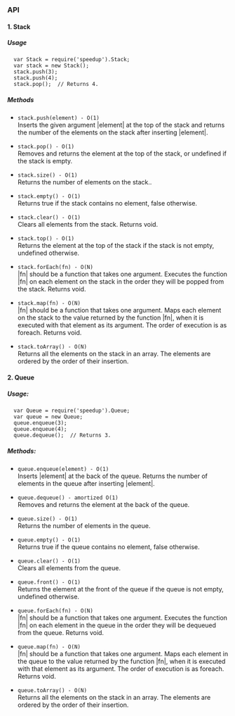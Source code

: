 ### API

#### 1.  Stack
##### Usage
```
  var Stack = require('speedup').Stack;
  var stack = new Stack();
  stack.push(3);
  stack.push(4);
  stack.pop();  // Returns 4.
```

##### Methods
*   `stack.push(element) - O(1)`  
    Inserts the given argument |element| at the top of the stack and returns the number of the elements on the stack after inserting |element|.

*  `stack.pop() - O(1)`  
    Removes and returns the element at the top of the stack, or undefined if the stack is empty.

*  `stack.size() - O(1)`  
    Returns the number of elements on the stack..

*  `stack.empty() - O(1)`  
    Returns true if the stack contains no element, false otherwise.

*  `stack.clear() - O(1)`  
    Clears all elements from the stack. Returns void.

*  `stack.top() - O(1)`  
    Returns the element at the top of the stack if the stack is not empty, undefined otherwise.

*  `stack.forEach(fn) - O(N)`  
    |fn| should be a function that takes one argument. Executes the function |fn| on each element on the stack in the order they will be popped from the stack. Returns void.

*  `stack.map(fn) - O(N)`  
    |fn| should be a function that takes one argument. Maps each element on the stack to the value returned by the function |fn|, when it is executed with that element as its argument. The order of execution is as foreach. Returns void.

*  `stack.toArray() - O(N)`  
    Returns all the elements on the stack in an array. The elements are ordered by the order of their insertion.

#### 2. Queue

##### Usage:
```
  var Queue = require('speedup').Queue;
  var queue = new Queue;
  queue.enqueue(3);
  queue.enqueue(4);
  queue.dequeue();  // Returns 3.
```

##### Methods:

* `queue.enqueue(element) - O(1)`  
  Inserts |element| at the back of the queue. Returns the number of elements in the queue after inserting |element|.
 
* `queue.dequeue() - amortized O(1)`  
  Removes and returns the element at the back of the queue. 

* `queue.size() - O(1)`  
  Returns the number of elements in the queue.

* `queue.empty() - O(1)`  
  Returns true if the queue contains no element, false otherwise.

* `queue.clear() - O(1)`  
  Clears all elements from the queue.

* `queue.front() - O(1)`  
  Returns the element at the front of the queue if the queue is not empty, undefined otherwise.

* `queue.forEach(fn) - O(N)`  
  |fn| should be a function that takes one argument. Executes the function |fn| on each element in the queue in the order they will be dequeued from the queue. Returns void.

* `queue.map(fn) - O(N)`  
  |fn| should be a function that takes one argument. Maps each element in the queue to the value returned by the function |fn|, when it is executed with that element as its argument. The order of execution is as foreach. Returns void.

* `queue.toArray() - O(N)`  
  Returns all the elements on the stack in an array. The elements are ordered by the order of their insertion.


